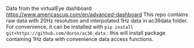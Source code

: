 Data from the virtualEye dashboard https://www.americascup.com/en/advanced-dashboard 
This repo contains raw data with 20Hz resolution and interpolated 1Hz data in ac36data folder.
For convenience, it can be installed with `pip install git+https://github.com/dorox/ac36_data` : this will install package containing 1Hz data with convenience data access functions.
